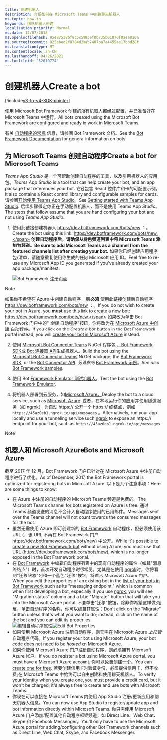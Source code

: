 ```yaml
---
title: 创建机器人
description: 介绍如何在 Microsoft Teams 中创建聊天机器人
ms.topic: how-to
keywords: 团队机器人创建
localization_priority: Normal
ms.date: 12/07/2018
ms.openlocfilehash: 95e87538bf9c5c5883ef0b735b01070f0aea810a
ms.sourcegitcommit: 825abed2f8784d2bab7407ba7a4455ae17bbd28f
ms.translationtype: MT
ms.contentlocale: zh-CN
ms.lasthandoff: 04/26/2021
ms.locfileid: "52019774"
---
```

# <a name="create-a-bot"></a><span data-ttu-id="3098f-104">创建机器人</span><span class="sxs-lookup"><span data-stu-id="3098f-104">Create a bot</span></span>

[!include[v3-to-v4-SDK-pointer](~/includes/v3-to-v4-pointer-bots.md)]

<span data-ttu-id="3098f-105">使用 Microsoft Bot Framework 创建的所有机器人都经过配置，并已准备好在 Microsoft Teams 中运行。</span><span class="sxs-lookup"><span data-stu-id="3098f-105">All bots created using the Microsoft Bot Framework are configured and ready to work in Microsoft Teams.</span></span>

<span data-ttu-id="3098f-106">有关 [自动程序的常规](/azure/bot-service/?view=azure-bot-service-3.0&preserve-view=true) 信息，请参阅 Bot Framework 文档。</span><span class="sxs-lookup"><span data-stu-id="3098f-106">See the [Bot Framework Documentation](/azure/bot-service/?view=azure-bot-service-3.0&preserve-view=true) for general information on bots.</span></span>

## <a name="create-a-bot-for-microsoft-teams"></a><span data-ttu-id="3098f-107">为 Microsoft Teams 创建自动程序</span><span class="sxs-lookup"><span data-stu-id="3098f-107">Create a bot for Microsoft Teams</span></span>

<span data-ttu-id="3098f-108">*Teams App Studio* 是一个可帮助创建自动程序的工具，以及引用机器人的应用包。</span><span class="sxs-lookup"><span data-stu-id="3098f-108">*Teams App Studio* is a tool that can help create your bot, and an app package that references your bot.</span></span> <span data-ttu-id="3098f-109">它还包含 React 控件库和卡的可配置示例。</span><span class="sxs-lookup"><span data-stu-id="3098f-109">It also contains a React control library and configurable samples for cards.</span></span> <span data-ttu-id="3098f-110">请参阅[开始使用 Teams App Studio](~/concepts/build-and-test/app-studio-overview.md)。</span><span class="sxs-lookup"><span data-stu-id="3098f-110">See [Getting started with Teams App Studio](~/concepts/build-and-test/app-studio-overview.md).</span></span> <span data-ttu-id="3098f-111">后续步骤假定你正在手动配置机器人，而不是使用 Teams App *Studio。*</span><span class="sxs-lookup"><span data-stu-id="3098f-111">The steps that follow assume that you are hand configuring your bot and not using *Teams App Studio*.</span></span>

1. <span data-ttu-id="3098f-112">使用此链接创建机器人 https://dev.botframework.com/bots/new ：。</span><span class="sxs-lookup"><span data-stu-id="3098f-112">Create the bot using this link: https://dev.botframework.com/bots/new.</span></span> <span data-ttu-id="3098f-113">**创建自动程序后，请确保从特色频道列表中将 Microsoft Teams 添加为频道。**</span><span class="sxs-lookup"><span data-stu-id="3098f-113">**Be sure to add Microsoft Teams as a channel from the featured channels list after creating your bot.**</span></span> <span data-ttu-id="3098f-114">如果你已经创建应用程序包/清单，请随意重复使用你生成的任何 Microsoft 应用 ID。</span><span class="sxs-lookup"><span data-stu-id="3098f-114">Feel free to re-use any Microsoft App ID you generated if you've already created your app package/manifest.</span></span>

   ![Bot Framework 注册页面](~/assets/images/bots/bfregister.png)

> [!NOTE]
> <span data-ttu-id="3098f-116">如果你不希望在 Azure 中创建自动程序， **则必须** 使用此链接创建新自动程序 https://dev.botframework.com/bots/new ：。</span><span class="sxs-lookup"><span data-stu-id="3098f-116">If you do not wish to create your bot in Azure, you **must** use this link to create a new bot: https://dev.botframework.com/bots/new.</span></span> <span data-ttu-id="3098f-117">如果改为单击 Bot Framework 门户中的" *创建* 自动程序"按钮，你将改为在 [Microsoft Azure 中创建](#bots-and-microsoft-azure) 自动程序。</span><span class="sxs-lookup"><span data-stu-id="3098f-117">If you click on the *Create a bot* button in the Bot Framework portal instead, you will [create your bot in Microsoft Azure](#bots-and-microsoft-azure) instead.</span></span>

2. <span data-ttu-id="3098f-118">使用 [Microsoft.Bot.Connector.Teams](https://www.nuget.org/packages/Microsoft.Bot.Connector.Teams) NuGet 程序包  [、Bot Framework SDK](https://github.com/microsoft/botframework-sdk)或 [Bot 连接器 API](https://docs.microsoft.com/bot-framework/rest-api/bot-framework-rest-connector-api-reference)生成机器人。</span><span class="sxs-lookup"><span data-stu-id="3098f-118">Build the bot using the [Microsoft.Bot.Connector.Teams](https://www.nuget.org/packages/Microsoft.Bot.Connector.Teams) NuGet package, the  [Bot Framework SDK](https://github.com/microsoft/botframework-sdk), or the [Bot Connector API](https://docs.microsoft.com/bot-framework/rest-api/bot-framework-rest-connector-api-reference).</span></span> <span data-ttu-id="3098f-119">*另请参阅* [Bot Framework 示例](https://github.com/Microsoft/BotBuilder-Samples/blob/master/README.md)。</span><span class="sxs-lookup"><span data-stu-id="3098f-119">*See also* [Bot Framework samples](https://github.com/Microsoft/BotBuilder-Samples/blob/master/README.md).</span></span>

3. <span data-ttu-id="3098f-120">使用 Bot [Framework Emulator 测试机器人](https://docs.microsoft.com/bot-framework/debug-bots-emulator)。</span><span class="sxs-lookup"><span data-stu-id="3098f-120">Test the bot using the [Bot Framework Emulator](https://docs.microsoft.com/bot-framework/debug-bots-emulator).</span></span>

4. <span data-ttu-id="3098f-121">将机器人部署到云服务，如[Microsoft Azure。](https://azure.microsoft.com/)</span><span class="sxs-lookup"><span data-stu-id="3098f-121">Deploy the bot to a cloud service, such as [Microsoft Azure](https://azure.microsoft.com/).</span></span> <span data-ttu-id="3098f-122">或者，在本地运行你的应用并使用隧道服务（如 [ngrok）](https://ngrok.com) 为自动 https:// 公开一个 https:// 终结点，例如 `https://45az0eb1.ngrok.io/api/messages` 。</span><span class="sxs-lookup"><span data-stu-id="3098f-122">Alternatively, run your app locally and use a tunneling service such [ngrok](https://ngrok.com) to expose an https:// endpoint for your bot, such as `https://45az0eb1.ngrok.io/api/messages`.</span></span>

> [!NOTE]
> ## <a name="bots-and-microsoft-azure"></a><span data-ttu-id="3098f-123">机器人和 Microsoft Azure</span><span class="sxs-lookup"><span data-stu-id="3098f-123">Bots and Microsoft Azure</span></span>
> <span data-ttu-id="3098f-124">截至 2017 年 12 月，Bot Framework 门户已针对在 Microsoft Azure 中注册自动程序进行了优化。</span><span class="sxs-lookup"><span data-stu-id="3098f-124">As of December, 2017, the Bot Framework portal is optimized for registering bots in Microsoft Azure.</span></span> <span data-ttu-id="3098f-125">以下是几个注意事项：</span><span class="sxs-lookup"><span data-stu-id="3098f-125">Here are some things to know:</span></span>
>
> * <span data-ttu-id="3098f-126">在 Azure 中注册的自动程序的 Microsoft Teams 频道是免费的。</span><span class="sxs-lookup"><span data-stu-id="3098f-126">The Microsoft Teams channel for bots registered on Azure is free.</span></span> <span data-ttu-id="3098f-127">通过 Teams 频道发送的消息不会计入自动程序使用的已用邮件。</span><span class="sxs-lookup"><span data-stu-id="3098f-127">Messages sent over the Teams channel will not count towards the consumed messages for the bot.</span></span>
> * <span data-ttu-id="3098f-128">虽然无需使用 Azure 即可创建新的 [Bot Framework](https://dev.botframework.com/bots/new) 自动程序，但必须使用该 URL (，该 URL 不再在 Bot Framework 门户 https://dev.botframework.com/bots/new) 中公开。</span><span class="sxs-lookup"><span data-stu-id="3098f-128">While it's possible to [create a new Bot Framework bot](https://dev.botframework.com/bots/new) without using Azure, you must use that URL (https://dev.botframework.com/bots/new), which is no longer exposed in the Bot Framework portal.</span></span>
> * <span data-ttu-id="3098f-129">在 [Bot Framework](https://dev.botframework.com/bots) 中编辑自动程序列表中的现有自动程序的属性（如其"消息终结点"）时，首次开发自动程序时很常见，尤其是在使用 [ngrok](https://ngrok.com)时，你将看到"迁移状态"列和一个蓝色"迁移"按钮，将进入 Microsoft Azure 门户。</span><span class="sxs-lookup"><span data-stu-id="3098f-129">When you edit the properties of an existing bot in the [list of your bots in Bot Framework](https://dev.botframework.com/bots) such as its "messaging endpoint," which is common when first developing a bot, especially if you use [ngrok](https://ngrok.com), you will see "Migration status" column and a blue "Migrate" button that will take you into the Microsoft Azure portal.</span></span> <span data-ttu-id="3098f-130">不要单击"迁移"按钮，除非你希望这样做;相反，单击自动程序的名称，你可以编辑其属性：</span><span class="sxs-lookup"><span data-stu-id="3098f-130">Don't click on the "Migrate" button unless that's what you want to do; instead, click on the name of the bot and you can edit its properties:</span></span></br>
   <span data-ttu-id="3098f-131">![编辑自动程序属性](~/assets/images/bots/bf-migrate-bot-to-azure.png)</span><span class="sxs-lookup"><span data-stu-id="3098f-131">![Edit Bot Properties](~/assets/images/bots/bf-migrate-bot-to-azure.png)</span></span>
> * <span data-ttu-id="3098f-132">如果使用 Microsoft Azure 注册自动程序，则无需在 Microsoft Azure *上托管* 自动程序代码。</span><span class="sxs-lookup"><span data-stu-id="3098f-132">If you register your bot using Microsoft Azure, your bot code does not need to be *hosted* on Microsoft Azure.</span></span>
> * <span data-ttu-id="3098f-133">如果你使用 Microsoft Azure 门户注册自动程序，则必须拥有 Microsoft Azure 帐户。</span><span class="sxs-lookup"><span data-stu-id="3098f-133">If you do register a bot using Microsoft Azure portal, you must have a Microsoft Azure account.</span></span> <span data-ttu-id="3098f-134">你可以[免费创建一个](https://azure.microsoft.com/free/)。</span><span class="sxs-lookup"><span data-stu-id="3098f-134">You can [create one for free](https://azure.microsoft.com/free/).</span></span> <span data-ttu-id="3098f-135">若要创建信用卡时验证身份，必须提供信用卡，但不收费;在 Microsoft Teams 中始终可以自由创建和使用聊天机器人。</span><span class="sxs-lookup"><span data-stu-id="3098f-135">To verify your identity when you create one, you must provide a credit card, but it won't be charged; it's always free to create and use bots with Microsoft Teams.</span></span>
> * <span data-ttu-id="3098f-136">你现在可以直接在 Microsoft Teams 内使用 App Studio 注册/更新应用和聊天机器人信息。</span><span class="sxs-lookup"><span data-stu-id="3098f-136">You can now use App Studio to register/update app and bot information directly within Microsoft Teams.</span></span> <span data-ttu-id="3098f-137">你只需使用 Microsoft Azure 门户添加/配置其他自动程序框架频道，如 Direct Line、Web Chat、Skype 和 Facebook Messenger。</span><span class="sxs-lookup"><span data-stu-id="3098f-137">You'll only have to use the Microsoft Azure portal for adding/configuring other Bot Framework channels such as Direct Line, Web Chat, Skype, and Facebook Messenger.</span></span>
